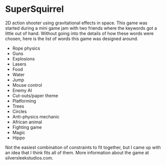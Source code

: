 # SuperSquirrel
2D action shooter using gravitational effects in space. This game was started during a mini game jam with two friends where the keywords got a little out of hand. Without going into the details of how these words were chosen, here is the list of words this game was designed around.

- Rope physics
- Guns
- Explosions
- Lasers
- Food
- Water
- Jump
- Mouse control
- Enemy AI
- Cut-outs/paper theme
- Platforming
- Trees
- Circles
- Anti-physics mechanic
- African animal
- Fighting game
- Magic
- Hippo

Not the easiest combination of constraints to fit together, but I came up with an idea that I think fits all of them. More information about the game at silversleekstudios.com.
